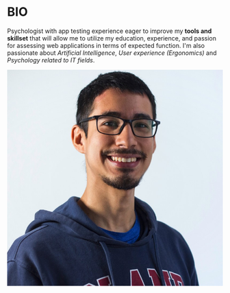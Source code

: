 # BIO

Psychologist with app testing experience eager to improve my **tools and
skillset** that will allow me to utilize my education, experience, and passion
for assessing web applications in terms of expected function. I'm also
passionate about _Artificial Intelligence_, _User experience (Ergonomics)_ and
_Psychology related to IT fields_.

![Profile](img/juan.jpg 'My profile photo')
